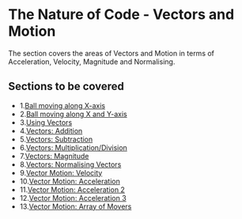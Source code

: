 # The Nature of Code - Vectors and Motion

The section covers the areas of Vectors and Motion in terms of Acceleration, Velocity, Magnitude and Normalising.

## Sections to be covered
- 1.[Ball moving along X-axis](Vectors01)
- 2.[Ball moving along X and Y-axis](Vectors02)
- 3.[Using Vectors](Vectors03)
- 4.[Vectors: Addition](Vectors04_Addition)
- 5.[Vectors: Subtraction](Vectors05_Subtraction)
- 6.[Vectors: Multiplication/Division](Vectors06_Multiplication_Division)
- 7.[Vectors: Magnitude](Vectors07_Magnitude)
- 8.[Vectors: Normalising Vectors](Vectors08_Normalising_Vectors)
- 9.[Vector Motion: Velocity](Vectors09_Vector_Motion-Velocity)
- 10.[Vector Motion: Acceleration](Vectors10_Vector_Motion-Acceleration)
- 11.[Vector Motion: Acceleration 2](Vectors11_Vector_Motion-Acceleration2)
- 12.[Vector Motion: Acceleration 3](Vectors12_Vector_Motion-Acceleration_towards_the_mouse)
- 13.[Vector Motion: Array of Movers](Vectors13_Vector_Motion-An_Array_of_Movers)